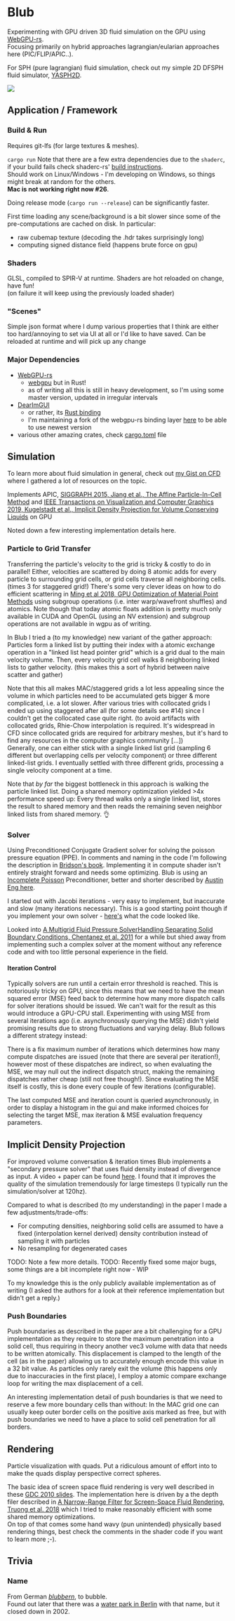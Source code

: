 # Blub

Experimenting with GPU driven 3D fluid simulation on the GPU using [WebGPU-rs](https://github.com/gfx-rs/wgpu-rs).  
Focusing primarily on hybrid approaches lagrangian/eularian approaches here (PIC/FLIP/APIC..).

For SPH (pure lagrangian) fluid simulation, check out my simple 2D DFSPH fluid simulator, [YASPH2D](https://github.com/Wumpf/yasph2d).

[![](https://img.youtube.com/vi/Y646KLHyIms/hqdefault.jpg)](https://www.youtube.com/watch?v=Y646KLHyIms "Blub fluid simulation video")

## Application / Framework

### Build & Run

Requires git-lfs (for large textures & meshes).

`cargo run`
Note that there are a few extra dependencies due to the `shaderc`, if your build fails check shaderc-rs' [build instructions](https://github.com/google/shaderc-rs#building-from-source).  
Should work on Linux/Windows - I'm developing on Windows, so things might break at random for the others.  
**Mac is not working right now #26**.

Doing release mode (`cargo run --release`) can be significantly faster.

First time loading any scene/background is a bit slower since some of the pre-computations are cached on disk. In particular:
* raw cubemap texture (decoding the .hdr takes surprisingly long)
* computing signed distance field (happens brute force on gpu)

### Shaders

GLSL, compiled to SPIR-V at runtime. Shaders are hot reloaded on change, have fun!  
(on failure it will keep using the previously loaded shader)

### "Scenes"

Simple json format where I dump various properties that I think are either too hard/annoying to set via UI at all or I'd like to have saved.
Can be reloaded at runtime and will pick up any change

### Major Dependencies

* [WebGPU-rs](https://github.com/gfx-rs/wgpu)
  * [webgpu](https://gpuweb.github.io/gpuweb/) but in Rust!
  * as of writing all this is still in heavy development, so I'm using some master version, updated in irregular intervals
* [DearImGUI](https://github.com/ocornut/imgui)
  * or rather, its [Rust binding](https://github.com/Gekkio/imgui-rs)
  * I'm maintaining a fork of the webgpu-rs binding layer [here](https://github.com/Wumpf/imgui-wgpu-rs/tree/use-wgpu-master) to be able to use newest version
* various other amazing crates, check [cargo.toml](https://github.com/Wumpf/blub/blob/master/Cargo.toml) file

## Simulation

To learn more about fluid simulation in general, check out [my Gist on CFD](https://gist.github.com/Wumpf/b3e953984de8b0efdf2c65e827a1ccc3) where I gathered a lot of resources on the topic.

Implements APIC, [SIGGRAPH 2015, Jiang et al., The Affine Particle-In-Cell Method](https://www.math.ucla.edu/%7Ejteran/papers/JSSTS15.pdf) and [IEEE Transactions on Visualization and Computer Graphics 2019, Kugelstadt et al., Implicit Density Projection for Volume Conserving Liquids](https://animation.rwth-aachen.de/media/papers/66/2019-TVCG-ImplicitDensityProjection.pdf) on GPU

Noted down a few interesting implementation details here.

### Particle to Grid Transfer

Transferring the particle's velocity to the grid is tricky & costly to do in parallel!
Either, velocities are scattered by doing 8 atomic adds for every particle to surrounding grid cells, or grid cells traverse all neighboring cells. (times 3 for staggered grid!)
There's some very clever ideas on how to do efficient scattering in [Ming et al 2018, GPU Optimization of Material Point Methods](http://pages.cs.wisc.edu/~sifakis/papers/GPU_MPM.pdf) using subgroup operations (i.e. inter warp/wavefront shuffles) and atomics.
Note though that today atomic floats addition is pretty much only available in CUDA and OpenGL (using an NV extension) and subgroup operations are not available in wgpu as of writing.

In Blub I tried a (to my knowledge) new variant of the gather approach:
Particles form a linked list by putting their index with a atomic exchange operation in a "linked list head pointer grid" which is a grid dual to the main velocity volume.
Then, every velocity grid cell walks 8 neighboring linked lists to gather velocity.
(this makes this a sort of hybrid between naive scatter and gather)

Note that this all makes MAC/staggered grids a lot less appealing since the volume in which particles need to be accumulated gets bigger & more complicated, i.e. a lot slower.
After various tries with collocated grids I ended up using staggered after all (for some details see #14) since I couldn't get the collocated case quite right.
(to avoid artifacts with collocated grids, Rhie-Chow interpolation is required. It's widespread in CFD since collocated grids are required for arbitrary meshes, but it's hard to find any resources in the computer graphics community [...])  
Generally, one can either stick with a single linked list grid (sampling 6 different but overlapping cells per velocity component) or three different linked-list grids.
I eventually settled with three different grids, processing a single velocity component at a time.

Note that _by far_ the biggest bottleneck in this approach is walking the particle linked list. Doing a shared memory optimization yielded >4x performance speed up:
Every thread walks only a single linked list, stores the result to shared memory and then reads the remaining seven neighbor linked lists from shared memory. 👌

### Solver

Using Preconditioned Conjugate Gradient solver for solving the poisson pressure equation (PPE). In comments and naming in the code I'm following the description in [Bridson's book](https://www.amazon.com/Simulation-Computer-Graphics-Robert-Bridson/dp/1568813260).
Implementing it in compute shader isn't entirely straight forward and needs some optimizing.
Blub is using an [Incomplete Poisson](https://software.intel.com/content/www/us/en/develop/articles/parallelized-incomplete-poisson-preconditioner-in-cloth-simulation.html) Preconditioner, better and shorter described by [Austin Eng here](https://github.com/austinEng/WebGL-PIC-FLIP-Fluid#pressure-solve).

I started out with Jacobi iterations - very easy to implement, but inaccurate and slow (many iterations necessary). This is a good starting point though if you implement your own solver - [here's](https://github.com/Wumpf/blub/blob/c02ea18/shader/simulation/pressure_solve.comp) what the code looked like.

Looked into [A Multigrid Fluid Pressure SolverHandling Separating Solid Boundary Conditions, Chentanez et al. 2011](https://matthias-research.github.io/pages/publications/separatingBoundaries.pdf)
for a while but shied away from implementing such a complex solver at the moment without any reference code and with too little personal experience in the field.

#### Iteration Control

Typically solvers are run until a certain error threshold is reached. This is notoriously tricky on GPU, since this means that we need to have the mean squared error (MSE) feed back to determine how many more dispatch calls for solver iterations should be issued. We can't wait for the result as this would introduce a GPU-CPU stall. Experimenting with using MSE from several iterations ago (i.e. asynchronously querying the MSE) didn't yield promising results due to strong fluctuations and varying delay. Blub follows a different strategy instead:

There is a fix maximum number of iterations which determines how many compute dispatches are issued (note that there are several per iteration!), however most of these dispatches are indirect, so when evaluating the MSE, we may null out the indirect dispatch struct, making the remaining dispatches rather cheap (still not free though!).
Since evaluating the MSE itself is costly, this is done every couple of few iterations (configurable).

The last computed MSE and iteration count is queried asynchronously, in order to display a histogram in the gui and make informed choices for selecting the target MSE, max iteration & MSE evaluation frequency parameters.

## Implicit Density Projection

For improved volume conversation & iteration times Blub implements a "secondary pressure solver" that uses fluid density instead of divergence as input. A video + paper can be found [here](https://animation.rwth-aachen.de/publication/0566/). I found that it improves the quality of the simulation tremendously for large timesteps (I typically run the simulation/solver at 120hz).

Compared to what is described (to my understanding) in the paper I made a few adjustments/trade-offs:
* For computing densities, neighboring solid cells are assumed to have a fixed (interpolation kernel derived) density contribution instead of sampling it with particles
* No resampling for degenerated cases

TODO: Note a few more details.
TODO: Recently fixed some major bugs, some things are a bit incomplete right now - WIP

To my knowledge this is the only publicly available implementation as of writing (I asked the authors for a look at their reference implementation but didn't get a reply.)

### Push Boundaries

Push boundaries as described in the paper are a bit challenging for a GPU implementation as they require to store the maximum penetration into a solid cell, thus requiring in theory another vec3 volume with data that needs to be written atomically.
This displacement is clamped to the length of the cell (as in the paper) allowing us to accurately enough encode this value in a 32 bit value.
As particles only rarely exit the volume (this happens only due to inaccuracies in the first place), I employ a atomic compare exchange loop for writing the max displacement of a cell.

An interesting implementation detail of push boundaries is that we need to reserve a few more boundary cells than without: In the MAC grid one can usually keep outer border cells on the positive axis marked as free,
but with push boundaries we need to have a place to solid cell penetration for all borders.

## Rendering

Particle visualization with quads. Put a ridiculous amount of effort into to make the quads display perspective correct spheres.

The basic idea of screen space fluid rendering is very well described in these [GDC 2010 slides](http://developer.download.nvidia.com/presentations/2010/gdc/Direct3D_Effects.pdf).
The implementation here is driven by a the depth filer described in [A Narrow-Range Filter for Screen-Space Fluid Rendering, Truong et al. 2018](http://www.cemyuksel.com/research/papers/narrowrangefilter.pdf) which I tried to make reasonably efficient with some shared memory optimizations.  
On top of that comes some hand wavy (pun unintended) physically based rendering things, best check the comments in the shader code if you want to learn more ;-).

## Trivia

### Name
From German *[blubbern](https://en.wiktionary.org/wiki/blubbern)*, to bubble.  
Found out later that there was a [water park in Berlin](https://en.wikipedia.org/wiki/Blub_(water_park)) with that name, but it closed down in 2002.
